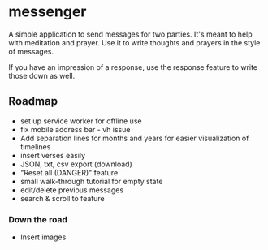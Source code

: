 # messenger

A simple application to send messages for two parties. It's meant to help with meditation and prayer. Use it to write thoughts and prayers in the style of messages.

If you have an impression of a response, use the response feature to write those down as well.


## Roadmap

- set up service worker for offline use
- fix mobile address bar - vh issue
- Add separation lines for months and years for easier visualization of timelines
- insert verses easily
- JSON, txt, csv export (download)
- "Reset all (DANGER)" feature
- small walk-through tutorial for empty state
- edit/delete previous messages
- search & scroll to feature

### Down the road

- Insert images
